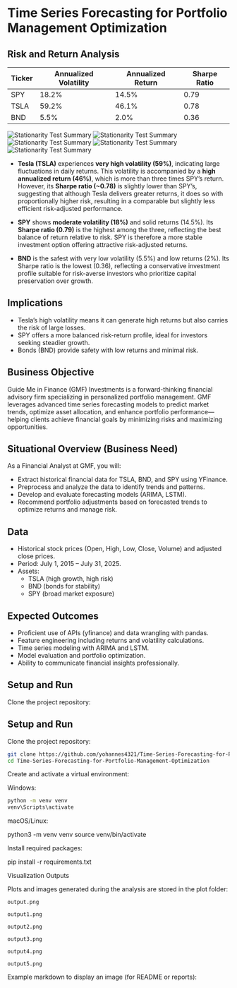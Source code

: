 # Time Series Forecasting for Portfolio Management Optimization

## Risk and Return Analysis

| Ticker | Annualized Volatility | Annualized Return | Sharpe Ratio |
|--------|-----------------------|-------------------|--------------|
| SPY    | 18.2%                 | 14.5%             | 0.79         |
| TSLA   | 59.2%                 | 46.1%             | 0.78         |
| BND    | 5.5%                  | 2.0%              | 0.36         |

![Stationarity Test Summary](plot/output.png)
![Stationarity Test Summary](plot/output1.png)
![Stationarity Test Summary](plot/output2.png)
![Stationarity Test Summary](plot/output3.png)
![Stationarity Test Summary](plot/output4.png)


- **Tesla (TSLA)** experiences **very high volatility (59%)**, indicating large fluctuations in daily returns. This volatility is accompanied by a **high annualized return (46%)**, which is more than three times SPY’s return. However, its **Sharpe ratio (~0.78)** is slightly lower than SPY’s, suggesting that although Tesla delivers greater returns, it does so with proportionally higher risk, resulting in a comparable but slightly less efficient risk-adjusted performance.

- **SPY** shows **moderate volatility (18%)** and solid returns (14.5%). Its **Sharpe ratio (0.79)** is the highest among the three, reflecting the best balance of return relative to risk. SPY is therefore a more stable investment option offering attractive risk-adjusted returns.

- **BND** is the safest with very low volatility (5.5%) and low returns (2%). Its Sharpe ratio is the lowest (0.36), reflecting a conservative investment profile suitable for risk-averse investors who prioritize capital preservation over growth.

## Implications

- Tesla’s high volatility means it can generate high returns but also carries the risk of large losses.
- SPY offers a more balanced risk-return profile, ideal for investors seeking steadier growth.
- Bonds (BND) provide safety with low returns and minimal risk.

## Business Objective

Guide Me in Finance (GMF) Investments is a forward-thinking financial advisory firm specializing in personalized portfolio management. GMF leverages advanced time series forecasting models to predict market trends, optimize asset allocation, and enhance portfolio performance—helping clients achieve financial goals by minimizing risks and maximizing opportunities.

## Situational Overview (Business Need)

As a Financial Analyst at GMF, you will:

- Extract historical financial data for TSLA, BND, and SPY using YFinance.
- Preprocess and analyze the data to identify trends and patterns.
- Develop and evaluate forecasting models (ARIMA, LSTM).
- Recommend portfolio adjustments based on forecasted trends to optimize returns and manage risk.

## Data

- Historical stock prices (Open, High, Low, Close, Volume) and adjusted close prices.
- Period: July 1, 2015 – July 31, 2025.
- Assets:  
  - TSLA (high growth, high risk)  
  - BND (bonds for stability)  
  - SPY (broad market exposure)

## Expected Outcomes

- Proficient use of APIs (yfinance) and data wrangling with pandas.
- Feature engineering including returns and volatility calculations.
- Time series modeling with ARIMA and LSTM.
- Model evaluation and portfolio optimization.
- Ability to communicate financial insights professionally.


## Setup and Run

Clone the project repository:
## Setup and Run

Clone the project repository:

```bash
git clone https://github.com/yohannes4321/Time-Series-Forecasting-for-Portfolio-Management-Optimization.git
cd Time-Series-Forecasting-for-Portfolio-Management-Optimization
```
Create and activate a virtual environment:

Windows:
```bash
python -m venv venv
venv\Scripts\activate
```
macOS/Linux:

python3 -m venv venv
source venv/bin/activate

Install required packages:

pip install -r requirements.txt

Visualization Outputs

Plots and images generated during the analysis are stored in the plot folder:

    output.png

    output1.png

    output2.png

    output3.png

    output4.png

    output5.png

Example markdown to display an image (for README or reports):


